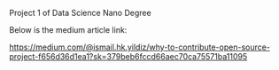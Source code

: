 
Project 1 of Data Science Nano Degree 

Below is the medium article link:

https://medium.com/@ismail.hk.yildiz/why-to-contribute-open-source-project-f656d36d1ea1?sk=379beb6fccd66aec70ca75571ba11095

